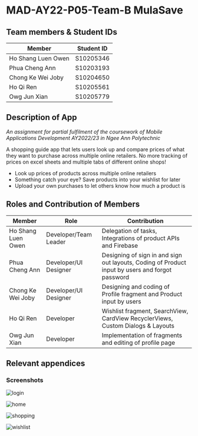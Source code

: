 # MAD-AY22-P05-Team-B MulaSave

## Team members & Student IDs
| Member  | Student ID |
| ------------- | ------------- |
| Ho Shang Luen Owen  | S10205346  |
| Phua Cheng Ann  | S10203193  |
| Chong Ke Wei Joby | S10204650 |
| Ho Qi Ren | S10205561 |
| Owg Jun Xian | S10205779 |

## Description of App
*An assignment for partial fulfilment of the coursework of Mobile Applications Development AY2022/23 in Ngee Ann Polytechnic*

A shopping guide app that lets users look up and compare prices of what they want to purchase across multiple online retailers. No more tracking of prices on excel sheets and multiple tabs of different online shops!

- Look up prices of products across multiple online retailers
- Something catch your eye? Save products into your wishlist for later
- Upload your own purchases to let others know how much a product is

## Roles and Contribution of Members
| Member  | Role | Contribution |
| ------------- | ------------- | ------------- |
| Ho Shang Luen Owen  | Developer/Team Leader | Delegation of tasks, Integrations of product APIs and Firebase |
| Phua Cheng Ann  | Developer/UI Designer  | Designing of sign in and sign out layouts, Coding of Product input by users and forgot password |
| Chong Ke Wei Joby | Developer/UI Designer | Designing and coding of Profile fragment and Product input by users|
| Ho Qi Ren | Developer | Wishlist fragment, SearchView, CardView RecyclerViews, Custom Dialogs & Layouts |
| Owg Jun Xian | Developer | Implementation of fragments and editing of profile page |


## Relevant appendices

### Screenshots
![login](https://user-images.githubusercontent.com/93632887/174599715-160faacc-4feb-4abb-8c21-34d30d8eaf98.png)

![home](https://user-images.githubusercontent.com/93632887/174599666-c1a9f7ad-ea64-4ccf-94ba-5fd361320416.png)

![shopping](https://user-images.githubusercontent.com/93632887/174599740-c806167d-6add-468d-b018-54288e88f8a6.png)

![wishlist](https://user-images.githubusercontent.com/93632887/174599747-a9f3b04a-4bbd-4eb9-9637-9fabcf8f3647.png)
